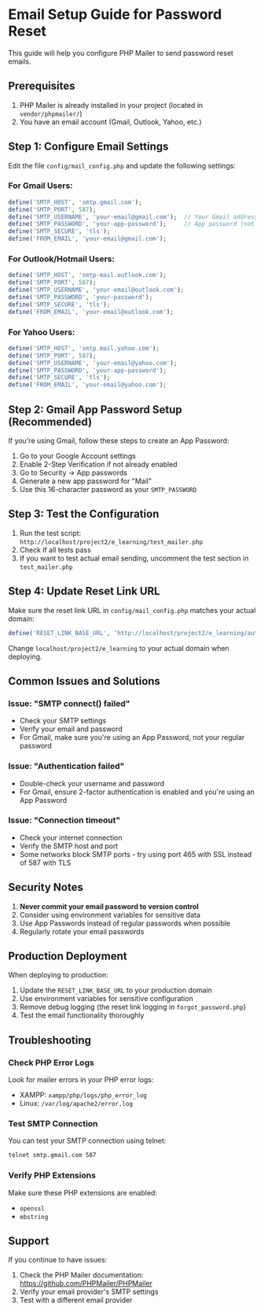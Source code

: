 # Email Setup Guide for Password Reset

This guide will help you configure PHP Mailer to send password reset emails.

## Prerequisites

1. PHP Mailer is already installed in your project (located in `vendor/phpmailer/`)
2. You have an email account (Gmail, Outlook, Yahoo, etc.)

## Step 1: Configure Email Settings

Edit the file `config/mail_config.php` and update the following settings:

### For Gmail Users:

```php
define('SMTP_HOST', 'smtp.gmail.com');
define('SMTP_PORT', 587);
define('SMTP_USERNAME', 'your-email@gmail.com');  // Your Gmail address
define('SMTP_PASSWORD', 'your-app-password');     // App password (not your regular password)
define('SMTP_SECURE', 'tls');
define('FROM_EMAIL', 'your-email@gmail.com');
```

### For Outlook/Hotmail Users:

```php
define('SMTP_HOST', 'smtp-mail.outlook.com');
define('SMTP_PORT', 587);
define('SMTP_USERNAME', 'your-email@outlook.com');
define('SMTP_PASSWORD', 'your-password');
define('SMTP_SECURE', 'tls');
define('FROM_EMAIL', 'your-email@outlook.com');
```

### For Yahoo Users:

```php
define('SMTP_HOST', 'smtp.mail.yahoo.com');
define('SMTP_PORT', 587);
define('SMTP_USERNAME', 'your-email@yahoo.com');
define('SMTP_PASSWORD', 'your-app-password');
define('SMTP_SECURE', 'tls');
define('FROM_EMAIL', 'your-email@yahoo.com');
```

## Step 2: Gmail App Password Setup (Recommended)

If you're using Gmail, follow these steps to create an App Password:

1. Go to your Google Account settings
2. Enable 2-Step Verification if not already enabled
3. Go to Security → App passwords
4. Generate a new app password for "Mail"
5. Use this 16-character password as your `SMTP_PASSWORD`

## Step 3: Test the Configuration

1. Run the test script: `http://localhost/project2/e_learning/test_mailer.php`
2. Check if all tests pass
3. If you want to test actual email sending, uncomment the test section in `test_mailer.php`

## Step 4: Update Reset Link URL

Make sure the reset link URL in `config/mail_config.php` matches your actual domain:

```php
define('RESET_LINK_BASE_URL', 'http://localhost/project2/e_learning/auth/reset_password.php');
```

Change `localhost/project2/e_learning` to your actual domain when deploying.

## Common Issues and Solutions

### Issue: "SMTP connect() failed"
- Check your SMTP settings
- Verify your email and password
- For Gmail, make sure you're using an App Password, not your regular password

### Issue: "Authentication failed"
- Double-check your username and password
- For Gmail, ensure 2-factor authentication is enabled and you're using an App Password

### Issue: "Connection timeout"
- Check your internet connection
- Verify the SMTP host and port
- Some networks block SMTP ports - try using port 465 with SSL instead of 587 with TLS

## Security Notes

1. **Never commit your email password to version control**
2. Consider using environment variables for sensitive data
3. Use App Passwords instead of regular passwords when possible
4. Regularly rotate your email passwords

## Production Deployment

When deploying to production:

1. Update the `RESET_LINK_BASE_URL` to your production domain
2. Use environment variables for sensitive configuration
3. Remove debug logging (the reset link logging in `forgot_password.php`)
4. Test the email functionality thoroughly

## Troubleshooting

### Check PHP Error Logs
Look for mailer errors in your PHP error logs:
- XAMPP: `xampp/php/logs/php_error_log`
- Linux: `/var/log/apache2/error.log`

### Test SMTP Connection
You can test your SMTP connection using telnet:
```bash
telnet smtp.gmail.com 587
```

### Verify PHP Extensions
Make sure these PHP extensions are enabled:
- `openssl`
- `mbstring`

## Support

If you continue to have issues:
1. Check the PHP Mailer documentation: https://github.com/PHPMailer/PHPMailer
2. Verify your email provider's SMTP settings
3. Test with a different email provider 